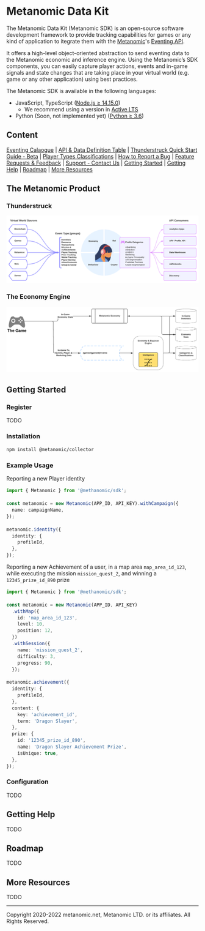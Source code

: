 # Metanomic Data Kit

The Metanomic Data Kit (Metanomic SDK) is an open-source software development framework to provide tracking capabilities for games or any kind of application to itegrate them with the [Metanomic](metanomic.com)'s [Eventing API](http://eventcatalog.metanomic.net/).

It offers a high-level object-oriented abstraction to send eventing data to the Metanomic economic and inference engine. Using the Metanomic’s SDK components, you can easily capture player actions, events and in-game signals and state changes that are taking place in your virtual world (e.g. game or any other application) using best practices.

The Metanomic SDK is available in the following languages:

- JavaScript, TypeScript ([Node.js ≥ 14.15.0](https://nodejs.org/download/release/latest-v14.x/))
  - We recommend using a version in [Active LTS](https://nodejs.org/en/about/releases/)
- Python (Soon, not implemented yet) ([Python ≥ 3.6](https://www.python.org/downloads/))

## Content

[Eventing Calaogue](http://eventcatalog.metanomic.net/) |
[API & Data Definition Table](https://metanomic.notion.site/API-Data-Definition-Table-8ed6ccca46e14947be12606bd35d63a9) |
[Thunderstruck Quick Start Guide - Beta](https://metanomic.notion.site/Thunderstruck-Quick-Start-Guide-Beta-356cc5016eff44278248474c96bd1fd1) |
[Player Types Classifications](https://metanomic.notion.site/Player-Types-Classifications-6006ba06e078492aa7cf71b993de50a9) |
[How to Report a Bug](https://metanomic.notion.site/How-to-Report-a-Bug-cf09338d050f4d31a5104bce9ee6024f) |
[Feature Requests & Feedback](https://metanomic.notion.site/Feature-Requests-Feedback-10d78c47879744bc88554de9a067351f) |
[Support - Contact Us](https://metanomic.notion.site/Still-Need-Help-Contact-Us-c43b2eb56e12417f8109b7301fadf159) |
[Getting Started](#getting-started) |
[Getting Help](#getting-help) |
[Roadmap](https://github.com/aws/aws-cdk/blob/main/ROADMAP.md) |
[More Resources](#more-resources)

## The Metanomic Product

### Thunderstruck

![Thunderstruck](doc/tunderstruck-product.png?raw=true 'Thunderstruck')

### The Economy Engine

![The Economy Engine](doc/economy-architecture.png?raw=true 'The Economy Engine')

## Getting Started

### Register

TODO

### Installation

```sh
npm install @metanomic/collector
```

### Example Usage

Reporting a new Player identity

```typescript
import { Metanomic } from '@methanomic/sdk';

const metanomic = new Metanomic(APP_ID, API_KEY).withCampaign({
  name: campaignName,
});

metanomic.identity({
  identity: {
    profileId,
  },
});
```

Reporting a new Achievement of a user, in a map area `map_area_id_123`, while executing the mission `mission_quest_2`, and winning a `12345_prize_id_890` prize

```typescript
import { Metanomic } from '@methanomic/sdk';

const metanomic = new Metanomic(APP_ID, API_KEY)
  .withMap({
    id: 'map_area_id_123',
    level: 10,
    position: 12,
  })
  .withSession({
    name: 'mission_quest_2',
    difficulty: 3,
    progress: 90,
  });

metanomic.achievement({
  identity: {
    profileId,
  },
  content: {
    key: 'achievement_id',
    term: 'Dragon Slayer',
  },
  prize: {
    id: '12345_prize_id_890',
    name: 'Dragon Slayer Achievement Prize',
    isUnique: true,
  },
});
```

### Configuration

TODO

## Getting Help

TODO

## Roadmap

TODO

## More Resources

TODO

---

Copyright 2020-2022 metanomic.net, Metanomic LTD. or its affiliates. All Rights Reserved.
